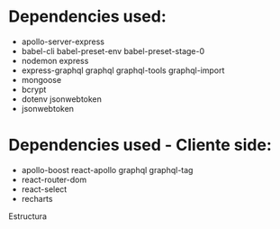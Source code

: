 # Dependencies used:
- apollo-server-express 
- babel-cli babel-preset-env babel-preset-stage-0
- nodemon express
- express-graphql graphql graphql-tools graphql-import 
- mongoose
- bcrypt
- dotenv jsonwebtoken
- jsonwebtoken

# Dependencies used - Cliente side:
- apollo-boost react-apollo graphql graphql-tag
- react-router-dom
- react-select
- recharts

Estructura
